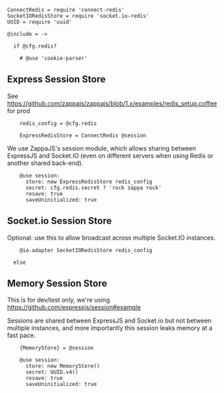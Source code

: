    ConnectRedis = require 'connect-redis'
    SocketIORedisStore = require 'socket.io-redis'
    UUID = require 'uuid'

    @include = ->

      if @cfg.redis?

        # @use 'cookie-parser'

Express Session Store
---------------------

See https://github.com/zappajs/zappajs/blob/1.x/examples/redis_setup.coffee for prod

        redis_config = @cfg.redis

        ExpressRedisStore = ConnectRedis @session

We use ZappaJS's session module, which allows sharing between ExpressJS and Socket.IO (even on different servers when using Redis or another shared back-end).

        @use session:
          store: new ExpressRedisStore redis_config
          secret: cfg.redis.secret ? 'rock zappa rock'
          resave: true
          saveUninitialized: true

Socket.io Session Store
-----------------------

Optional: use this to allow broadcast across multiple Socket.IO instances.

        @io.adapter SocketIORedisStore redis_config

      else

Memory Session Store
--------------------

This is for dev/test only, we're using https://github.com/expressjs/session#example

Sessions are shared between ExpressJS and Socket.io but not between multiple instances, and more importantly this session leaks memory at a fast pace.

        {MemoryStore} = @session

        @use session:
          store: new MemoryStore()
          secret: UUID.v4()
          resave: true
          saveUninitialized: true
